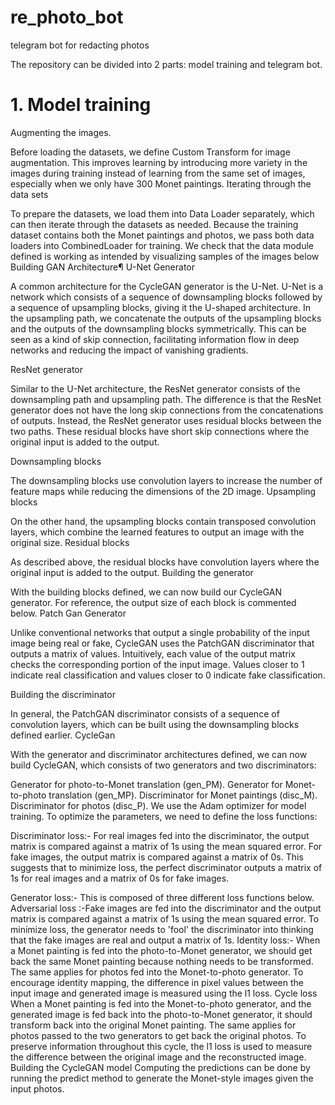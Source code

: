 # re_photo_bot
telegram bot for redacting photos

The repository can be divided into 2 parts: model training and telegram bot.

# 1.  Model training

Augmenting the images.

Before loading the datasets, we define Custom Transform for image augmentation. This improves learning by introducing more variety in the images during training instead of learning from the same set of images, especially when we only have 300 Monet paintings.
Iterating through the data sets

To prepare the datasets, we load them into Data Loader separately, which can then iterate through the datasets as needed. Because the training dataset contains both the Monet paintings and photos, we pass both data loaders into CombinedLoader for training.
We check that the data module defined is working as intended by visualizing samples of the images below
Building GAN Architecture¶
U-Net Generator

A common architecture for the CycleGAN generator is the U-Net. U-Net is a network which consists of a sequence of downsampling blocks followed by a sequence of upsampling blocks, giving it the U-shaped architecture. In the upsampling path, we concatenate the outputs of the upsampling blocks and the outputs of the downsampling blocks symmetrically. This can be seen as a kind of skip connection, facilitating information flow in deep networks and reducing the impact of vanishing gradients.

ResNet generator

Similar to the U-Net architecture, the ResNet generator consists of the downsampling path and upsampling path. The difference is that the ResNet generator does not have the long skip connections from the concatenations of outputs. Instead, the ResNet generator uses residual blocks between the two paths. These residual blocks have short skip connections where the original input is added to the output.

Downsampling blocks

The downsampling blocks use convolution layers to increase the number of feature maps while reducing the dimensions of the 2D image.
Upsampling blocks

On the other hand, the upsampling blocks contain transposed convolution layers, which combine the learned features to output an image with the original size.
Residual blocks

As described above, the residual blocks have convolution layers where the original input is added to the output.
Building the generator

With the building blocks defined, we can now build our CycleGAN generator. For reference, the output size of each block is commented below.
Patch Gan Generator

Unlike conventional networks that output a single probability of the input image being real or fake, CycleGAN uses the PatchGAN discriminator that outputs a matrix of values. Intuitively, each value of the output matrix checks the corresponding portion of the input image. Values closer to 1 indicate real classification and values closer to 0 indicate fake classification.

Building the discriminator

In general, the PatchGAN discriminator consists of a sequence of convolution layers, which can be built using the downsampling blocks defined earlier.
CycleGan

With the generator and discriminator architectures defined, we can now build CycleGAN, which consists of two generators and two discriminators:

Generator for photo-to-Monet translation (gen_PM).
Generator for Monet-to-photo translation (gen_MP).
Discriminator for Monet paintings (disc_M).
Discriminator for photos (disc_P). We use the Adam optimizer for model training. To optimize the parameters, we need to define the loss functions:

Discriminator loss:- For real images fed into the discriminator, the output matrix is compared against a matrix of 1s using the mean squared error. For fake images, the output matrix is compared against a matrix of 0s. This suggests that to minimize loss, the perfect discriminator outputs a matrix of 1s for real images and a matrix of 0s for fake images.

Generator loss:- This is composed of three different loss functions below.
Adversarial loss :-Fake images are fed into the discriminator and the output matrix is compared against a matrix of 1s using the mean squared error. To minimize loss, the generator needs to 'fool' the discriminator into thinking that the fake images are real and output a matrix of 1s.
Identity loss:- When a Monet painting is fed into the photo-to-Monet generator, we should get back the same Monet painting because nothing needs to be transformed. The same applies for photos fed into the Monet-to-photo generator. To encourage identity mapping, the difference in pixel values between the input image and generated image is measured using the l1 loss.
Cycle loss When a Monet painting is fed into the Monet-to-photo generator, and the generated image is fed back into the photo-to-Monet generator, it should transform back into the original Monet painting. The same applies for photos passed to the two generators to get back the original photos. To preserve information throughout this cycle, the l1 loss is used to measure the difference between the original image and the reconstructed image.
Building the CycleGAN model
Computing the predictions can be done by running the predict method to generate the Monet-style images given the input photos.
